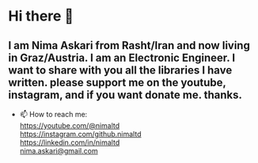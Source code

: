 # Hi there 👋
## I am Nima Askari from Rasht/Iran and now living in Graz/Austria. I am an Electronic Engineer. I want to share with you all the libraries I have written. please support me on the youtube, instagram, and if you want donate me. thanks.
- 📫 How to reach me:   
https://youtube.com/@nimaltd  
https://instagram.com/github.nimaltd  
https://linkedin.com/in/nimaltd  
nima.askari@gmail.com  
<!--
**nimaltd/Nimaltd** is a ✨ _special_ ✨ repository because its `README.md` (this file) appears on your GitHub profile.

Here are some ideas to get you started:

-->
